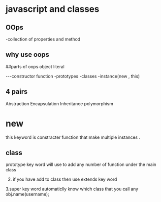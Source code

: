 # javascript and classes

## OOps
-collection of properties and method

## why use oops

##parts of oops
object literal

---constructor function
-prototypes
-classes
-instance(new , this)


## 4 pairs
Abstraction
Encapsulation
Inheritance
polymorphism

# new
this keyword is constracter function that make multiple instances . 

## class
prototype  key word will use to add any number of function  under  the main class 

2.   if you have add to class then use extends key word

3.super key word automaticlly know which class that you call any obj.name(username);